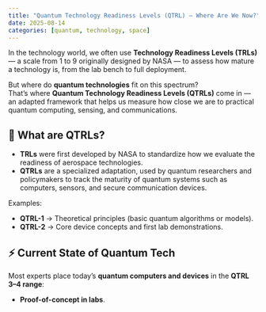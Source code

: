 ```yaml
---
title: "Quantum Technology Readiness Levels (QTRL) — Where Are We Now?"
date: 2025-08-14
categories: [quantum, technology, space]
---
```


In the technology world, we often use **Technology Readiness Levels (TRLs)** — 
a scale from 1 to 9 originally designed by NASA — to assess how mature a technology is, 
from the lab bench to full deployment.  

But where do **quantum technologies** fit on this spectrum?  
That’s where **Quantum Technology Readiness Levels (QTRLs)** come in — 
an adapted framework that helps us measure how close we are to practical 
quantum computing, sensing, and communications.

## 🌌 What are QTRLs?
- **TRLs** were first developed by NASA to standardize how we evaluate 
  the readiness of aerospace technologies.  
- **QTRLs** are a specialized adaptation, used by quantum researchers and 
  policymakers to track the maturity of quantum systems such as 
  computers, sensors, and secure communication devices.  

Examples:  
- **QTRL-1** → Theoretical principles (basic quantum algorithms or models).  
- **QTRL-2** → Core device concepts and first lab demonstrations.  

## ⚡ Current State of Quantum Tech
Most experts place today’s **quantum computers and devices** 
in the **QTRL 3–4 range**:  
- **Proof-of-concept in labs**.